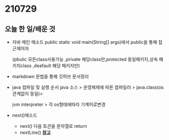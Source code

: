 # 210729

## 오늘 한 일/배운 것

- 자바 메인 메소드 public static void main(String[] args)에서 public을 통해 접근제어자

  (pbulic 모든class사용가능 ,private 해당class만,protected 동일패키지,상속 패키지class ,deafault 해당 패키지만)

- markdown 문법을 통해 깃허브 문서정리

- java 컴파일 및 실행 순서 java 소스 > 운영체제에 따른 컴파일러 > java.class(os관계없이 동일)>

  jvm interpreter > 각 os형태에따라 기계어로변경

- next()메소드 
  + next() 다음 토큰을 문자열로 return
  + nextLine()     **[****참고****](****https://sleepyeyes.tistory.com/22****)**
